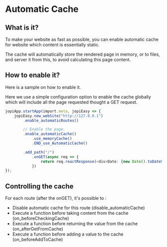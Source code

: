 # Automatic Cache

## What is it?

To make your website as fast as possible, you can enable automatic cache for website
which content is essentially static.

The cache will automatically store the rendered page in memory, or to files, and server it from this, to avoid calculating this page content.

## How to enable it?

Here is a sample on how to enable it.

Here we use a simple configuration option to enable the cache globally
which will include all the page requested thought a GET request. 

```typescript jsx
jopiApp.startApp(import.meta, jopiEasy => {
    jopiEasy.new_webSite("http://127.0.0.1")
        .enable_automaticRoutes()

        // Enable the page.
        .enable_automaticCache()
            .use_memoryCache()
            .END_use_AutomaticCache()

        .add_path("/")
            .onGET(async req => {
                return req.reactResponse(<div>Date: {new Date().toDateString()}</div>)
            })
});
```

## Controlling the cache

For each route (after the onGET), it's possible to :
* Disable automatic cache for this route (disable_automaticCache)
* Execute a function before taking content from the cache (on_beforeCheckingCache)
* Execute a function before returning the value from the cache (on_afterGetFromCache)
* Execute a function before adding a value to the cache (on_beforeAddToCache)